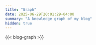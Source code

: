 ```yaml
---
title: "Graph"
date: 2025-06-29T20:01:29-04:00
summary: "A knowledge graph of my blog"
hidden: true
---
```


{{< blog-graph >}}
